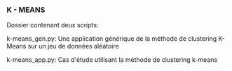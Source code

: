 ### K - MEANS

Dossier contenant deux scripts:

  k-means_gen.py: Une application générique de la méthode de clustering K-Means sur un jeu de données aléatoire

  k-means_app.py: Cas d'étude utilisant la méthode de clustering k-means
